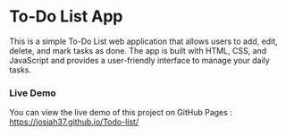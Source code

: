 # To-Do List App
This is a simple To-Do List web application that allows users to add, edit, delete, and mark tasks as done. 
The app is built with HTML, CSS, and JavaScript and provides a user-friendly interface to manage your daily tasks.

### Live Demo
You can view the live demo of this project on GitHub Pages :
https://josiah37.github.io/Todo-list/
